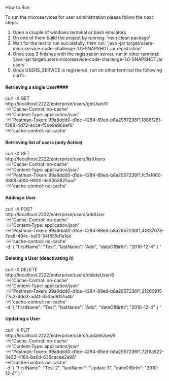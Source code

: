 How to Run

To run the microservices for user administration please follow the next steps:

1. Open a couple of windows terminal or bash emulators
2. On one of them build the project by running:  'mvn clean package'
3. Wait for the test to run succesfully, then run: 'java -jar target/users-microservice-code-challenge-1.0-SNAPSHOT.jar registration'
4. Once step 3 finishes with the registration server, run in other terminal: 'java -jar target/users-microservice-code-challenge-1.0-SNAPSHOT.jar users'
6. Once USERS_SERVICE is registered, run on other terminal the following curl's:

#### Retrieving a single User####

curl -X GET \
  http://localhost:2222/enterprise/users/getUser/0 \
  -H 'Cache-Control: no-cache' \
  -H 'Content-Type: application/json' \
  -H 'Postman-Token: 99a8ddd0-d1de-4284-89ed-b8a2957236f1,1886f26f-f388-4d72-acce-f5be9e96bef6' \
  -H 'cache-control: no-cache'

#### Retrieving list of users (only Active) #####

curl -X GET \
  http://localhost:2222/enterprise/users/listUsers \
  -H 'Cache-Control: no-cache' \
  -H 'Content-Type: application/json' \
  -H 'Postman-Token: 99a8ddd0-d1de-4284-89ed-b8a2957236f1,fc7a1060-3869-43f4-9800-de30b3825aa7' \
  -H 'cache-control: no-cache'

#### Adding a User ####

curl -X POST \
  http://localhost:2222/enterprise/users/addUser \
  -H 'Cache-Control: no-cache' \
  -H 'Content-Type: application/json' \
  -H 'Postman-Token: 99a8ddd0-d1de-4284-89ed-b8a2957236f1,4f837078-7ea8-494c-ba13-34f555d1a1ee' \
  -H 'cache-control: no-cache' \
  -d '{
    "firstName": "Test",
    "lastName": "Add",
    "dateOfBirth": "2010-12-4"
}
'

#### Deleting a User (deactivating it) ######

curl -X DELETE \
  http://localhost:2222/enterprise/users/deleteUser/6 \
  -H 'Cache-Control: no-cache' \
  -H 'Content-Type: application/json' \
  -H 'Postman-Token: 99a8ddd0-d1de-4284-89ed-b8a2957236f1,21260915-77c3-4dd3-ad4f-653ad9151a4b' \
  -H 'cache-control: no-cache' \
  -d '{
    "firstName": "Test",
    "lastName": "Add",
    "dateOfBirth": "2010-12-4"
}
'

#### Updating a User #####

curl -X PUT \
  http://localhost:2222/enterprise/users/updateUser/6 \
  -H 'Cache-Control: no-cache' \
  -H 'Content-Type: application/json' \
  -H 'Postman-Token: 99a8ddd0-d1de-4284-89ed-b8a2957236f1,72f9a922-0e32-4166-ba6d-635cacee2a98' \
  -H 'cache-control: no-cache' \
  -d '{
    "firstName": "Test 2",
    "lastName": "Update 3",
    "dateOfBirth": "2010-12-4"
}
'